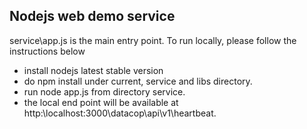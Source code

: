 ## Nodejs web demo service

service\app.js is the main entry point. To run locally, please follow the instructions below

* install nodejs latest stable version
* do npm install under current, service and libs directory.
* run node app.js from directory service.
* the local end point will be available at http:\\localhost:3000\datacop\api\v1\heartbeat.